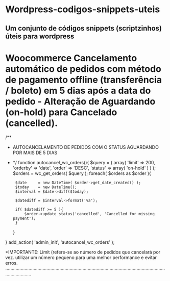 # Wordpress-codigos-snippets-uteis
Um conjunto de códigos snippets (scriptzinhos) úteis para wordpress
-------------------------------------------------------------------

# Woocommerce Cancelamento automático de pedidos com método de pagamento offline (transferência / boleto) em 5 dias após a data do pedido - Alteração de Aguardando (on-hold) para Cancelado (cancelled).

/**
 * AUTOCANCELAMENTO DE PEDIDOS COM O STATUS AGUARDANDO POR MAIS DE 5 DIAS
 * */
function autocancel_wc_orders(){
	$query = ( array(
		'limit'   => 200,
		'orderby' => 'date',
		'order'   => 'DESC',
		'status'  => array( 'on-hold' )
	) );
	$orders = wc_get_orders( $query );
	foreach( $orders as $order ){		

		$date     = new DateTime( $order->get_date_created() );
		$today    = new DateTime();
		$interval = $date->diff($today);
	
		$datediff = $interval->format('%a');

		if( $datediff >= 5 ){
			$order->update_status('cancelled', 'Cancelled for missing payment');
		}
		
	}

}
add_action( 'admin_init', 'autocancel_wc_orders' );

*IMPORTANTE: Limit (refere-se ao número de pedidos que cancelará por vez. utilizar um número pequeno para uma melhor performance e evitar erros.
................................................................................................................................................





